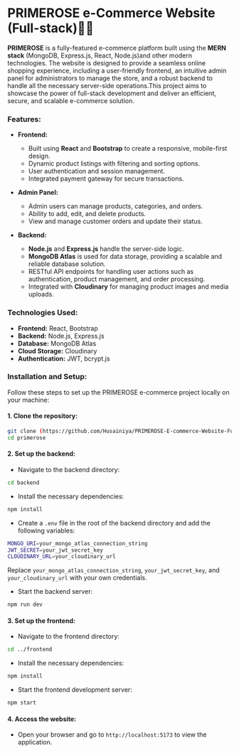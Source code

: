 # PRIMEROSE e-Commerce Website (Full-stack)🌸🛒

**PRIMEROSE** is a fully-featured e-commerce platform built using the **MERN stack** (MongoDB, Express.js, React, Node.js)and other modern technologies. The website is designed to provide a seamless online shopping experience, including a user-friendly frontend, an intuitive admin panel for administrators to manage the store, and a robust backend to handle all the necessary server-side operations.This project aims to showcase the power of full-stack development and deliver an efficient, secure, and scalable e-commerce solution.

### Features:

- **Frontend:**
  - Built using **React** and **Bootstrap** to create a responsive, mobile-first design. 
  - Dynamic product listings with filtering and sorting options. 
  - User authentication and session management. 
  - Integrated payment gateway for secure transactions. 
  
- **Admin Panel:**
  - Admin users can manage products, categories, and orders.
  - Ability to add, edit, and delete products.
  - View and manage customer orders and update their status.

- **Backend:**
  - **Node.js** and **Express.js** handle the server-side logic.
  - **MongoDB Atlas** is used for data storage, providing a scalable and reliable database solution.
  - RESTful API endpoints for handling user actions such as authentication, product management, and order processing.
  - Integrated with **Cloudinary** for managing product images and media uploads.

### Technologies Used:

- **Frontend:** React, Bootstrap
- **Backend:** Node.js, Express.js
- **Database:** MongoDB Atlas
- **Cloud Storage:** Cloudinary
- **Authentication:** JWT, bcrypt.js

### Installation and Setup:

Follow these steps to set up the PRIMEROSE e-commerce project locally on your machine:

#### 1. Clone the repository:
```bash
git clone (https://github.com/Husainiya/PRIMEROSE-E-commerce-Website-Full-stack-.git)
cd primerose
```

#### 2. Set up the backend:
- Navigate to the backend directory:
```bash
cd backend
```
- Install the necessary dependencies:
```bash
npm install
```
- Create a `.env` file in the root of the backend directory and add the following variables:
```bash
MONGO_URI=your_mongo_atlas_connection_string
JWT_SECRET=your_jwt_secret_key
CLOUDINARY_URL=your_cloudinary_url
```
  Replace `your_mongo_atlas_connection_string`, `your_jwt_secret_key`, and `your_cloudinary_url` with your own credentials.

- Start the backend server:
```bash
npm run dev
```

#### 3. Set up the frontend:
- Navigate to the frontend directory:
```bash
cd ../frontend
```
- Install the necessary dependencies:
```bash
npm install
```
- Start the frontend development server:
```bash
npm start
```

#### 4. Access the website:
- Open your browser and go to `http://localhost:5173` to view the application.
```
